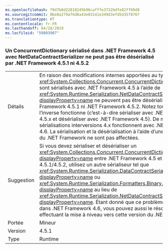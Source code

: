 ```yaml
---
ms.openlocfilehash: f9d7b8d22818245b96cafffe3732bdfe82ff69d8
ms.sourcegitcommit: 0be8a279af6d8a43e03141e349d3efd5d35f8767
ms.translationtype: HT
ms.contentlocale: fr-FR
ms.lasthandoff: 04/18/2019
ms.locfileid: "59803907"
---
```

### <a name="a-concurrentdictionary-serialized-in-net-framework-45-with-netdatacontractserializer-cannot-be-deserialized-by-net-framework-451-or-452"></a>Un ConcurrentDictionary sérialisé dans .NET Framework 4.5 avec NetDataContractSerializer ne peut pas être désérialisé par .NET Framework 4.5.1 ni 4.5.2

|   |   |
|---|---|
|Détails|En raison des modifications internes apportées au type, les objets <xref:System.Collections.Concurrent.ConcurrentDictionary%602> qui sont sérialisés avec .NET Framework 4.5 à l’aide de <xref:System.Runtime.Serialization.NetDataContractSerializer?displayProperty=name> ne peuvent pas être désérialisés dans .NET Framework 4.5.1 ni .NET Framework 4.5.2. Notez toutefois que l’inverse fonctionne (c’est-à-dire sérialiser avec .NET Framework 4.5.x et désérialiser avec .NET Framework 4.5). De même, toutes les sérialisations interversions 4.x fonctionnent avec .NET Framework 4.6. La sérialisation et la désérialisation à l’aide d’une même version du .NET Framework ne sont pas affectées.|
|Suggestion|Si vous devez sérialiser et désérialiser un <xref:System.Collections.Concurrent.ConcurrentDictionary%602?displayProperty=name> entre .NET Framework 4.5 et .NET Framework 4.5.1/4.5.2, utilisez un autre sérialiseur tel que <xref:System.Runtime.Serialization.DataContractSerializer?displayProperty=name> ou <xref:System.Runtime.Serialization.Formatters.Binary.BinaryFormatter?displayProperty=name> au lieu de <xref:System.Runtime.Serialization.NetDataContractSerializer?displayProperty=name>. Étant donné que ce problème a été corrigé dans .NET Framework 4.6, vous pouvez aussi le résoudre en effectuant la mise à niveau vers cette version du .NET Framework.|
|Portée|Mineur|
|Version|4.5.1|
|Type|Runtime|
